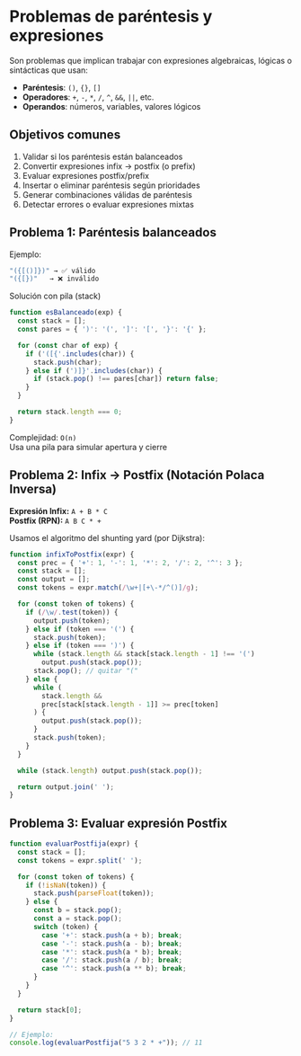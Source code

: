 # **Problemas de paréntesis y expresiones**  

Son problemas que implican trabajar con expresiones algebraicas, lógicas o sintácticas que usan:
- **Paréntesis**: `()`, `{}`, `[]`
- **Operadores**: `+`, `-`, `*`, `/`, `^`, `&&`, `||`, etc.
- **Operandos**: números, variables, valores lógicos



## Objetivos comunes

1. Validar si los paréntesis están balanceados    
2. Convertir expresiones infix → postfix (o prefix)
3. Evaluar expresiones postfix/prefix
4. Insertar o eliminar paréntesis según prioridades
5. Generar combinaciones válidas de paréntesis
6. Detectar errores o evaluar expresiones mixtas



## Problema 1: Paréntesis balanceados

Ejemplo:
```js
"({[()]})" → ✅ válido
"({[})"   → ❌ inválido
```

Solución con pila (stack)
```js
function esBalanceado(exp) {
  const stack = [];
  const pares = { ')': '(', ']': '[', '}': '{' };

  for (const char of exp) {
    if ('([{'.includes(char)) {
      stack.push(char);
    } else if (')]}'.includes(char)) {
      if (stack.pop() !== pares[char]) return false;
    }
  }

  return stack.length === 0;
}
```
Complejidad: `O(n)`  
Usa una pila para simular apertura y cierre



## Problema 2: Infix → Postfix (Notación Polaca Inversa)

**Expresión Infix:** `A + B * C`  
**Postfix (RPN):** `A B C * +`

Usamos el algoritmo del shunting yard (por Dijkstra):
```js
function infixToPostfix(expr) {
  const prec = { '+': 1, '-': 1, '*': 2, '/': 2, '^': 3 };
  const stack = [];
  const output = [];
  const tokens = expr.match(/\w+|[+\-*/^()]/g);

  for (const token of tokens) {
    if (/\w/.test(token)) {
      output.push(token);
    } else if (token === '(') {
      stack.push(token);
    } else if (token === ')') {
      while (stack.length && stack[stack.length - 1] !== '(')
        output.push(stack.pop());
      stack.pop(); // quitar "("
    } else {
      while (
        stack.length &&
        prec[stack[stack.length - 1]] >= prec[token]
      ) {
        output.push(stack.pop());
      }
      stack.push(token);
    }
  }

  while (stack.length) output.push(stack.pop());

  return output.join(' ');
}
```



## Problema 3: Evaluar expresión Postfix

```js
function evaluarPostfija(expr) {
  const stack = [];
  const tokens = expr.split(' ');

  for (const token of tokens) {
    if (!isNaN(token)) {
      stack.push(parseFloat(token));
    } else {
      const b = stack.pop();
      const a = stack.pop();
      switch (token) {
        case '+': stack.push(a + b); break;
        case '-': stack.push(a - b); break;
        case '*': stack.push(a * b); break;
        case '/': stack.push(a / b); break;
        case '^': stack.push(a ** b); break;
      }
    }
  }

  return stack[0];
}

// Ejemplo:
console.log(evaluarPostfija("5 3 2 * +")); // 11
```
